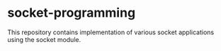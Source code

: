 # socket-programming
This repository contains implementation of various socket applications using the socket module.


